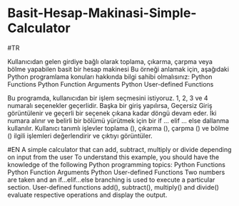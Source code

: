 # Basit-Hesap-Makinasi-Simple-Calculator
#TR

Kullanıcıdan gelen girdiye bağlı olarak toplama, çıkarma, çarpma veya bölme yapabilen basit bir hesap makinesi
Bu örneği anlamak için, aşağıdaki Python programlama konuları hakkında bilgi sahibi olmalısınız:
    Python Functions
    Python Function Arguments
    Python User-defined Functions
    
 Bu programda, kullanıcıdan bir işlem seçmesini istiyoruz. 1, 2, 3 ve 4 numaralı seçenekler geçerlidir.
Başka bir giriş yapılırsa, Geçersiz Giriş görüntülenir ve geçerli bir seçenek çıkana kadar döngü devam eder. 
İki numara alınır ve belirli bir bölümü yürütmek için bir if ... elif ... else dallanma kullanılır.
 Kullanıcı tanımlı işlevler toplama (), çıkarma (), çarpma () ve bölme () ilgili işlemleri değerlendirir ve çıktıyı görüntüler.
    
    
    
    
    
    
   #EN
    A simple calculator that can add, subtract, multiply or divide depending on input from the user
    To understand this example, you should have the knowledge of the following Python programming topics:
    Python Functions
    Python Function Arguments
    Python User-defined Functions
    Two numbers are taken and an if...elif...else branching is used to execute a particular section.
    User-defined functions add(), subtract(), multiply() and divide() evaluate respective operations and display the output.
